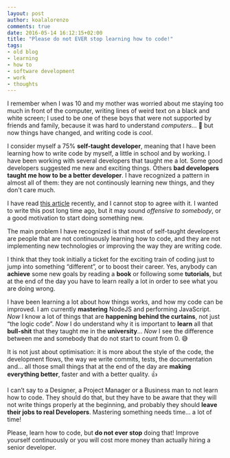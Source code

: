 ```yaml
---
layout: post
author: koalalorenzo
comments: true
date: 2016-05-14 16:12:15+02:00
title: "Please do not EVER stop learning how to code!"
tags:
- old blog
- learning
- how to
- software development
- work
- thoughts
---
```

I remember when I was 10 and my mother was worried about me staying too much in
front of the computer, writing lines of weird text on a black and white screen;
I used to be one of these boys that were not supported by friends and family,
because it was hard to understand _computers_… 🤔 but now things have changed,
and writing code is _cool_.

I consider myself a 75% **self-taught developer**, meaning that I have been
learning how to write code by myself, a little in school and by working. I have
been working with several developers that taught me a lot. Some good developers
suggested me new and exciting things. Others **bad developers taught me how to
be a better developer**. I have recognized a pattern in almost all of them: they
are not continously learning new things, and they don't care much.

I have read [this article](http://techcrunch.com/2016/05/10/please-dont-learn-to-code/?utm_source=blog.setale.me)
recently, and I cannot stop to agree with it. I wanted to write this post long
time ago, but it may sound _offensive to somebody_, or a good motivation to
start doing something new.

The main problem I have recognized is that most of self-taught developers are
people that are not continuously learning how to code, and they are not
implementing new technologies or improving the way they are writing code.

I think that they took initially a ticket for the exciting train of coding just to jump into
something “different”, or to boost their career. Yes, anybody can **achieve**
some new goals by reading a **book** or following some **tutorials**, but at the
end of the day you have to learn really a lot in order to see what you are doing
wrong.

I have been learning a lot about how things works, and how my code can be
improved. I am currently **mastering** NodeJS and performing JavaScript.
_Now_ I know a lot of things that are **happening behind the curtains**,
not just “the logic code”. _Now_ I do understand why it is important to **learn**
all that **bull-shit** that they taught me in the **university**…
_Now_ I see the difference between me and somebody that do not start to count
from 0. 😅

It is not just about optimisation: it is more about the style of the code,
the development flows, the way we write commits, tests, the documentation
and… all those small things that at the end of the day are **making everything
better**, faster and with a better quality. 👍

I can’t say to a Designer, a Project Manager or a Business man to not learn how
to code. They should do that, but they have to be aware that they will not write
things properly at the beginning, and probably they should **leave their jobs to
real Developers**. Mastering something needs time… a lot of time!

Please, learn how to code, but **do not ever stop** doing that! Improve yourself
continuously or you will cost more money than actually hiring a senior
developer.
